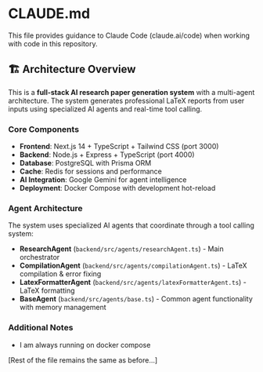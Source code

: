 # CLAUDE.md

This file provides guidance to Claude Code (claude.ai/code) when working with code in this repository.

## 🏗️ Architecture Overview

This is a **full-stack AI research paper generation system** with a multi-agent architecture. The system generates professional LaTeX reports from user inputs using specialized AI agents and real-time tool calling.

### Core Components
- **Frontend**: Next.js 14 + TypeScript + Tailwind CSS (port 3000)
- **Backend**: Node.js + Express + TypeScript (port 4000)
- **Database**: PostgreSQL with Prisma ORM
- **Cache**: Redis for sessions and performance
- **AI Integration**: Google Gemini for agent intelligence
- **Deployment**: Docker Compose with development hot-reload

### Agent Architecture
The system uses specialized AI agents that coordinate through a tool calling system:
- **ResearchAgent** (`backend/src/agents/researchAgent.ts`) - Main orchestrator
- **CompilationAgent** (`backend/src/agents/compilationAgent.ts`) - LaTeX compilation & error fixing
- **LatexFormatterAgent** (`backend/src/agents/latexFormatterAgent.ts`) - LaTeX formatting
- **BaseAgent** (`backend/src/agents/base.ts`) - Common agent functionality with memory management

### Additional Notes
- I am always running on docker compose

[Rest of the file remains the same as before...]